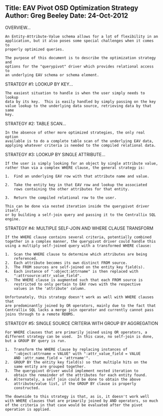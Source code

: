 Title:	EAV Pivot OSD Optimization Strategy
Author:	Greg Beeley
Date:	24-Oct-2012
-------------------------------------------------------------------------------

OVERVIEW...

    An Entity-Attribute-Value schema allows for a lot of flexibility in an
    application, but it also poses some special challenges when it comes to
    properly optimized queries.

    The purpose of this document is to describe the optimization strategy and
    options for the "querypivot" driver which provides relational access to
    an underlying EAV schema or schema element.


STRATEGY #1:  LOOKUP BY KEY...

    The easiest situation to handle is when the user simply needs to lookup
    data by its key.  This is easily handled by simply passing on the key
    value lookup to the underlying data source, retrieving data by that same
    key.


STRATEGY #2:  TABLE SCAN...

    In the absence of other more optimized strategies, the only real option
    available is to do a complete table scan of the underlying EAV data,
    applying whatever criteria is needed to the compiled relational data.


STRATEGY #3:  LOOKUP BY SINGLE ATTRIBUTE...

    If the user is simply looking for an object by single attribute value,
    rather than via a complex WHERE clause, the general strategy is:

	1.  Find an underlying EAV row with that attribute name and value.

	2.  Take the entity key in that EAV row and lookup the associated
	    rows containing the other attributes for that entity.

	3.  Return the compiled relational row to the user.

    This can be done via nested iteration inside the querypivot driver itself,
    or by building a self-join query and passing it to the Centrallix SQL
    engine.


STRATEGY #4:  MULTIPLE SELF-JOIN AND WHERE CLAUSE TRANSFORM

    If the WHERE clause contains several criteria, potentially combined
    together in a complex manner, the querypivot driver could handle this
    using a multiply self-joined query with a transformed WHERE clause:

	1.  Scan the WHERE clause to determine which attributes are being
	    referenced.
	2.  Each attribute becomes its own distinct FROM source.
	3.  The FROM sources are self-joined on the entity key field(s).
	4.  Each instance of ":object:attrname" is then replaced with
	    ":attrsource:attr_value_field".
	5.  The WHERE clause is augmented such that each FROM source is
	    restricted to only pertain to EAV rows with the respective
	    values in the 'attribute' column.

    Unfortunately, this strategy doesn't work as well with WHERE clauses that
    are predominantly joined by OR operators, mainly due to the fact that
    Centrallix SQL lacks a merge join operator and currently cannot pass
    joins through to a remote RDBMS.


STRATEGY #5:  SINGLE SOURCE CRITERIA WITH GROUP BY AGGREGATION

    For WHERE clauses that are primarily joined using OR operators, a
    different strategy can be used.  In this case, no self-join is done,
    but a GROUP BY query is run.

	1.  Transform the WHERE clause by replacing instances of
	    ":object:attrname = VALUE" with ":attr_value_field = VALUE
	    AND :attr_name_field = 'attrname'".
	2.  GROUP BY the entity key field(s) so that multiple hits on the
	    same entity are grouped together.
	3.  The querypivot driver would implement nested iteration to
	    obtain the remainder of the attributes for each entity found.
	4.  Alternately, a self join could be done to obtain the above
	    attribute/value list, if the GROUP BY clause is properly
	    constructed.

    The downside to this strategy is that, as is, it doesn't work well
    with WHERE clauses that are primarily joined by AND operators, so much
    of the criteria in that case would be evaluated after the pivot
    operation is applied.
